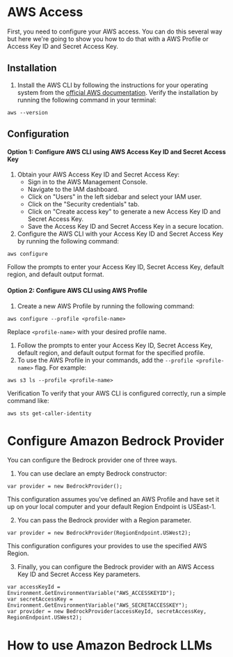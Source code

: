 # AWS Access
First, you need to configure your AWS access.  You can do this several way but here we're going to show you how to do that with a AWS Profile or Access Key ID and Secret Access Key.


## Installation

1. Install the AWS CLI by following the instructions for your operating system from the [official AWS documentation](https://docs.aws.amazon.com/cli/latest/userguide/getting-started-install.html).
Verify the installation by running the following command in your terminal:
```
aws --version
```

## Configuration

#### Option 1: Configure AWS CLI using AWS Access Key ID and Secret Access Key
1. Obtain your AWS Access Key ID and Secret Access Key:
    - Sign in to the AWS Management Console.
    - Navigate to the IAM dashboard.
    - Click on "Users" in the left sidebar and select your IAM user.
    - Click on the "Security credentials" tab.
    - Click on "Create access key" to generate a new Access Key ID and Secret Access Key.
    - Save the Access Key ID and Secret Access Key in a secure location.
1. Configure the AWS CLI with your Access Key ID and Secret Access Key by running the following command:
```
aws configure
```
Follow the prompts to enter your Access Key ID, Secret Access Key, default region, and default output format.

#### Option 2: Configure AWS CLI using AWS Profile
1. Create a new AWS Profile by running the following command:
```
aws configure --profile <profile-name>
```
Replace `<profile-name>` with your desired profile name.
1. Follow the prompts to enter your Access Key ID, Secret Access Key, default region, and default output format for the specified profile.
1. To use the AWS Profile in your commands, add the `--profile <profile-name>` flag. For example:
```
aws s3 ls --profile <profile-name>
```
Verification
To verify that your AWS CLI is configured correctly, run a simple command like:
```
aws sts get-caller-identity
```

# Configure Amazon Bedrock Provider

You can configure the Bedrock provider one of three ways.  
1. You can use declare an empty Bedrock constructor:
```
var provider = new BedrockProvider();
```
This configuration assumes you've defined an AWS Profile and have set it up on your local computer and your default Region Endpoint is USEast-1.

2. You can pass the Bedrock provider with a Region parameter.
```
var provider = new BedrockProvider(RegionEndpoint.USWest2);
```
This configuration configures your provides to use the specified AWS Region.

3. Finally, you can configure the Bedrock provider with an AWS Access Key ID and Secret Access Key parameters.
```
var accessKeyId = Environment.GetEnvironmentVariable("AWS_ACCESSKEYID");
var secretAccessKey = Environment.GetEnvironmentVariable("AWS_SECRETACCESSKEY");
var provider = new BedrockProvider(accessKeyId, secretAccessKey, RegionEndpoint.USWest2);
``` 

# How to use Amazon Bedrock LLMs

